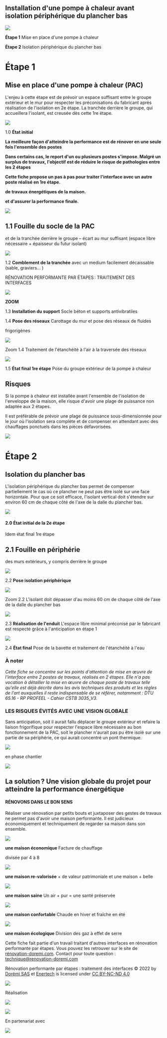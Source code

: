 ## Installation d'une pompe à chaleur avant isolation périphérique du plancher bas

![](<images/Interface PAC - Isolation périphérique/_page_0_Picture_1.jpeg>)

**Étape 1** Mise en place d'une pompe à chaleur

**Étape 2** Isolation périphérique du plancher bas

# **Étape 1**

## **Mise en place d'une pompe à chaleur (PAC)**

L'enjeu à cette étape est de prévoir un espace suffisant entre le groupe extérieur et le mur pour respecter les préconisations du fabricant après réalisation de l'isolation en 2e étape. La tranchée derrière le groupe, qui accueillera l'isolant, est creusée dès cette 1re étape.

![](<images/Interface PAC - Isolation périphérique/_page_0_Picture_7.jpeg>)

1.0 **État initial**

**La meilleure façon d'atteindre la performance est de rénover en une seule fois l'ensemble des postes** 

**Dans certains cas, le report d'un ou plusieurs postes s'impose. Malgré un surplus de travaux, l'objectif est de réduire le risque de pathologies entre les 2 étapes** 

**Cette fiche propose un pas à pas pour traiter l'interface avec un autre poste réalisé en 1re étape.**

**de travaux énergétiques de la maison.**

**et d'assurer la performance finale.**

![](<images/Interface PAC - Isolation périphérique/_page_0_Figure_9.jpeg>)

## 1.1 **Fouille du socle de la PAC**

et de la tranchée derrière le groupe – écart au mur suffisant (espace libre nécessaire + épaisseur du futur isolant)

![](<images/Interface PAC - Isolation périphérique/_page_0_Picture_12.jpeg>)

1.2 **Comblement de la tranchée**  avec un medium facilement décaissable (sable, graviers… )

RÉNOVATION PERFORMANTE PAR ÉTAPES : TRAITEMENT DES INTERFACES 

![](<images/Interface PAC - Isolation périphérique/_page_1_Picture_0.jpeg>)

**ZOOM**

1.3 **Installation du support**  Socle béton et supports antivibratiles

1.4 **Pose des réseaux** Carottage du mur et pose des réseaux de fluides

frigorigènes

![](<images/Interface PAC - Isolation périphérique/_page_1_Figure_4.jpeg>)

Zoom 1.4 Traitement de l'étanchéité à l'air à la traversée des réseaux

![](<images/Interface PAC - Isolation périphérique/_page_1_Picture_6.jpeg>)

1.5 **État final 1re étape** Pose du groupe extérieur de la pompe à chaleur

## **Risques**

Si la pompe à chaleur est installée avant l'ensemble de l'isolation de l'enveloppe de la maison, elle risque d'avoir une plage de puissance non adaptée aux 2 étapes.

Il est préférable de prévoir une plage de puissance sous-dimensionnée pour le jour où l'isolation sera complète et de compenser en attendant avec des chauffages ponctuels dans les pièces défavorisées.

![](<images/Interface PAC - Isolation périphérique/_page_1_Picture_12.jpeg>)

# **Étape 2**

## **Isolation du plancher bas**

L'isolation périphérique du plancher bas permet de compenser partiellement le cas où ce plancher ne peut pas être isolé sur une face horizontale. Pour que ce soit efficace, l'isolant vertical doit s'étendre sur environ 60 cm de chaque côté de l'axe de la dalle du plancher bas.

![](<images/Interface PAC - Isolation périphérique/_page_2_Picture_3.jpeg>)

#### 2.0 **État initial de la 2e étape**

Idem état final 1re étape

## 2.1 **Fouille en périphérie**

des murs extérieurs, y compris derrière le groupe

![](<images/Interface PAC - Isolation périphérique/_page_2_Picture_8.jpeg>)

2.2 **Pose isolation périphérique** 

![](<images/Interface PAC - Isolation périphérique/_page_2_Picture_10.jpeg>)

Zoom 2.2 L'isolant doit dépasser d'au moins 60 cm de chaque côté de l'axe de la dalle du plancher bas

![](<images/Interface PAC - Isolation périphérique/_page_2_Picture_12.jpeg>)

2.3 **Réalisation de l'enduit** L'espace libre minimal préconisé par le fabricant est respecté grâce à l'anticipation en étape 1

![](<images/Interface PAC - Isolation périphérique/_page_2_Picture_14.jpeg>)

2.4 **État final** Pose de la bavette et traitement de l'étanchéité à l'eau

### **À noter**

*Cette fiche se concentre sur les points d'attention de mise en œuvre de l'interface entre 2 postes de travaux, réalisés en 2 étapes. Elle n'a pas vocation à détailler la mise en œuvre de chaque poste de travaux telle qu'elle est déjà décrite dans les avis techniques des produits et les règles de l'art auxquelles il reste indispensable de se référer, notamment : DTU 65.16 - RP PROFEEL - Cahier CSTB 3035_V3.*

### LES RISQUES ÉVITÉS AVEC UNE VISION GLOBALE

Sans anticipation, soit il aurait fallu déplacer le groupe extérieur et refaire la liaison frigorifique pour respecter l'espace libre nécessaire au bon fonctionnement de la PAC, soit le plancher n'aurait pas pu être isolé sur une partie de sa périphérie, ce qui aurait concentré un pont thermique.

![](<images/Interface PAC - Isolation périphérique/_page_2_Picture_20.jpeg>)

en phase chantier

![](<images/Interface PAC - Isolation périphérique/_page_2_Picture_21.jpeg>)

## La solution ? Une vision globale du projet pour atteindre la performance énergétique

#### RÉNOVONS DANS LE BON SENS

Réaliser une rénovation par petits bouts et juxtaposer des gestes de travaux ne permet pas d'avoir une maison performante. Il est judicieux économiquement et techniquement de regarder sa maison dans son ensemble.

![](<images/Interface PAC - Isolation périphérique/_page_3_Picture_3.jpeg>)

**une maison économique** Facture de chauffage

divisée par 4 à 8

![](<images/Interface PAC - Isolation périphérique/_page_3_Picture_5.jpeg>)

**une maison re-valorisée** + de valeur patrimoniale et une maison + belle

![](<images/Interface PAC - Isolation périphérique/_page_3_Picture_7.jpeg>)

**une maison saine** Un air + pur = une santé préservée

![](<images/Interface PAC - Isolation périphérique/_page_3_Picture_9.jpeg>)

**une maison confortable** Chaude en hiver et fraîche en été

![](<images/Interface PAC - Isolation périphérique/_page_3_Picture_11.jpeg>)

**une maison écologique** Division des gaz à effet de serre

Cette fiche fait partie d'un travail traitant d'autres interfaces en rénovation performante par étapes. Vous pouvez les retrouver sur le site de [rénovation-doremi.com](https://www.renovation-doremi.com/fr/). Contact pour toute question : [technique@renovation-doremi.com](mailto:technique%40renovation-doremi.com?subject=)

Rénovation performante par étapes : traitement des interfaces © 2022 by [Dorémi SAS](https://www.renovation-doremi.com/fr/) et [Enertech](https://www.enertech.fr/) is licensed under [CC BY-NC-ND 4.0](https://creativecommons.org/licenses/by-nc-nd/4.0/?ref=chooser-v1)

![](<images/Interface PAC - Isolation périphérique/_page_3_Picture_15.jpeg>)

Réalisation

![](<images/Interface PAC - Isolation périphérique/_page_3_Picture_17.jpeg>)

![](<images/Interface PAC - Isolation périphérique/_page_3_Picture_18.jpeg>)

En partenariat avec

![](<images/Interface PAC - Isolation périphérique/_page_3_Picture_20.jpeg>)